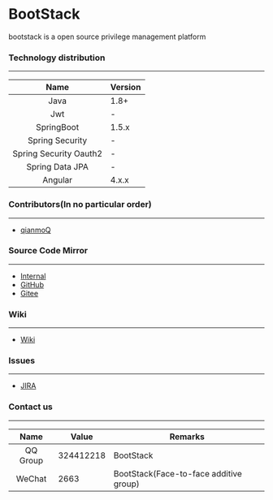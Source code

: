 # BootStack

bootstack is a open source privilege management platform

### Technology distribution
    
---

|Name|Version|
|:---:|---|
|Java|1.8+|
|Jwt|-|
|SpringBoot|1.5.x|
|Spring Security|-|
|Spring Security Oauth2|-|
|Spring Data JPA|-|
|Angular|4.x.x|

### Contributors(In no particular order)

---

- [qianmoQ](https://github.com/qianmoQ)

### Source Code Mirror

---

- [Internal](https://git.edurt.com/SpringStack/bootstack.git)
- [GitHub](https://github.com/springstack/bootstack.git)
- [Gitee](https://gitee.com/Spring-Stack/bootstack.git)

### Wiki

---

- [Wiki](http://wiki.ttxit.com/display/bootstack)

### Issues

---

- [JIRA](http://jira.ttxit.com/projects/BOOTSTACK)

### Contact us
    
---

|Name|Value|Remarks|
|:---:|---|---|
|QQ Group|324412218|BootStack|
|WeChat|2663|BootStack(Face-to-face additive group)|
